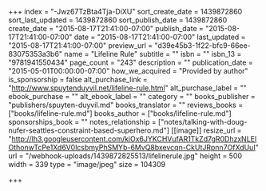+++
index = "-Jwz67TzBta4Tja-DiXU"
sort_create_date = 1439872860
sort_last_updated = 1439872860
sort_publish_date = 1439872860
create_date = "2015-08-17T21:41:00-07:00"
publish_date = "2015-08-17T21:41:00-07:00"
date = "2015-08-17T21:41:00-07:00"
last_updated = "2015-08-17T21:41:00-07:00"
preview_url = "d39e45b3-1f22-bfc9-66ee-83075353a3b6"
name = "Lifeline Rule"
subtitle = ""
isbn = ""
isbn_13 = "9781941550434"
page_count = "243"
description = ""
publication_date = "2015-05-01T00:00:00-07:00"
how_we_acquired = "Provided by author"
is_sponsorship = false
alt_purchase_link = "http://www.spuytenduyvil.net/lifeline-rule.html"
alt_purchase_label = ""
ebook_purchase = ""
alt_ebook_label = ""
category = ""
books_publisher = "publishers/spuyten-duyvil.md"
books_translator = ""
reviews_books = ["books/lifeline-rule.md"]
books_author = ["books/lifeline-rule.md"]
sponsorships_book = ""
notes_relationship = ["notes/talking-with-doug-nufer-seattles-constraint-based-superhero.md"]
[[image]]
resize_url = "http://lh3.googleusercontent.com/kiOx6JYKCHVufAR1TkZd7gR0DhzxNLElOthonwTcPe1Xd6V0lcsbmyPhSMYb-6MvQ8bxevcqn-CkUtJRpnn7OfXdUuI"
url = "/webhook-uploads/1439872825513/lifelinerule.jpg"
height = 500
width = 339
type = "image/jpeg"
size = 104309

+++
